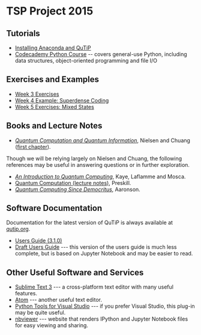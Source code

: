 # TSP Project 2015 #

## Tutorials ##

- [Installing Anaconda and QuTiP](http://nbviewer.ipython.org/github/cgranade/tsp-project-2015/blob/master/tutorials/qutip-installation.ipynb)
- [Codecademy Python Course](https://www.codecademy.com/tracks/python) -- covers general-use Python, including data structures, object-oriented programming and file I/O

## Exercises and Examples ##

- [Week 3 Exercises](http://nbviewer.ipython.org/github/cgranade/tsp-project-2015/blob/master/exercises/week-3-exercises.ipynb)
- [Week 4 Example: Superdense Coding](http://nbviewer.ipython.org/github/cgranade/tsp-project-2015/blob/master/examples/superdense-coding.ipynb)
- [Week 5 Exercises: Mixed States](http://nbviewer.ipython.org/github/cgranade/tsp-project-2015/blob/master/exercises/week-3-mixed-states.ipynb)

## Books and Lecture Notes ##

- [*Quantum Computation and Quantum Information*](http://www.amazon.com/Quantum-Computation-Information-Anniversary-Edition/dp/1107002176), Nielsen and Chuang ([first chapter](http://www.michaelnielsen.org/qcqi/QINFO-book-nielsen-and-chuang-toc-and-chapter1-nov00.pdf)).

Though we will be relying largely on Nielsen and Chuang, the following references may be useful in answering questions or in further exploration.

- [*An Introduction to Quantum Computing*](http://www.amazon.com/Introduction-Quantum-Computing-Phillip-Kaye/dp/019857049X), Kaye, Laflamme and Mosca.
- [Quantum Computation (lecture notes)](http://www.theory.caltech.edu/~preskill/ph219/ph219_2013-14), Preskill.
- [*Quantum Computing Since Democritus*](http://www.scottaaronson.com/democritus/), Aaronson.

## Software Documentation ##

Documentation for the latest version of QuTiP is always available at [qutip.org](http://qutip.org/).

- [Users Guide (3.1.0)](http://qutip.org/docs/3.1.0/index.html)
- [Draft Users Guide](http://nbviewer.ipython.org/github/qutip/qutip-notebooks/tree/master/docs/guide/) --- this version of the users guide is much less complete, but is based on Jupyter Notebook and may be easier to read.

## Other Useful Software and Services ##

- [Sublime Text 3](http://www.sublimetext.com/3) --- a cross-platform text editor with many useful features.
- [Atom](https://atom.io/) --- another useful text editor.
- [Python Tools for Visual Studio](http://microsoft.github.io/PTVS/) --- if you prefer Visual Studio, this plug-in may be quite useful.
- [nbviewer](http://nbviewer.ipython.org/) --- website that renders IPython and Jupyter Notebook files for easy viewing and sharing.


